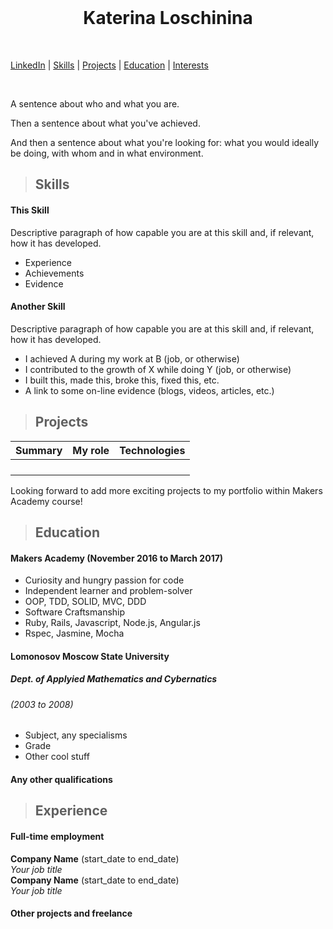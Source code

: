 <br>

<h1 align = "center"> Katerina Loschinina </h1>

<br>

 [LinkedIn](https://uk.linkedin.com/in/ekaterina-loshchinina-61141735) | [Skills](https://github.com/kateloschinina/CV#Skills) | [Projects](https://github.com/kateloschinina/CV#Projects) | [Education](https://github.com/kateloschinina/CV#Education) | [Interests](https://github.com/kateloschinina/CV#Interests)

<br>



A sentence about who and what you are.

Then a sentence about what you've achieved.

And then a sentence about what you're looking for: what you would ideally be doing, with whom and in what environment.

> ## Skills

#### This Skill

Descriptive paragraph of how capable you are at this skill and, if relevant, how it has developed.

- Experience
- Achievements
- Evidence

#### Another Skill

Descriptive paragraph of how capable you are at this skill and, if relevant, how it has developed.

- I achieved A during my work at B (job, or otherwise)
- I contributed to the growth of X while doing Y (job, or otherwise)
- I built this, made this, broke this, fixed this, etc.
- A link to some on-line evidence (blogs, videos, articles, etc.)

> ## Projects



| Summary                                                                                                                         | My role                                                                                          | Technologies                                          |
|---------------------------------------------------------------------------------------------------------------------------------|--------------------------------------------------------------------------------------------------|-------------------------------------------------------|
|                                                       |   |                            |
|                                                                         |                   |                          |
|                                                                       |           |               |
|  |       |  |

Looking forward to add more exciting projects to my portfolio within Makers Academy course!


> ## Education

#### Makers Academy (November 2016 to March 2017)

- Curiosity and hungry passion for code
- Independent learner and problem-solver
- OOP, TDD, SOLID, MVC, DDD
- Software Craftsmanship
- Ruby, Rails, Javascript, Node.js, Angular.js
- Rspec, Jasmine, Mocha

#### Lomonosov Moscow State University
##### *Dept. of Applyied Mathematics and Cybernatics*
###### (2003 to 2008)

- Subject, any specialisms
- Grade
- Other cool stuff

#### Any other qualifications

> ## Experience

#### Full-time employment

**Company Name** (start_date to end_date)    
*Your job title*  
**Company Name** (start_date to end_date)   
*Your job title*  

#### Other projects and freelance
